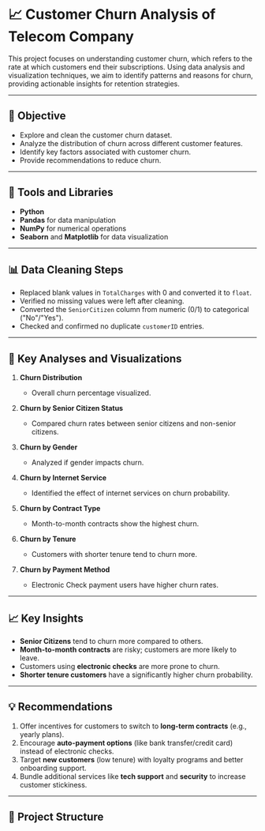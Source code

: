 # 📈 Customer Churn Analysis of Telecom Company

This project focuses on understanding customer churn, which refers to the rate at which customers end their subscriptions. Using data analysis and visualization techniques, we aim to identify patterns and reasons for churn, providing actionable insights for retention strategies.

---

## 🎯 Objective

- Explore and clean the customer churn dataset.
- Analyze the distribution of churn across different customer features.
- Identify key factors associated with customer churn.
- Provide recommendations to reduce churn.

---

## 🧰 Tools and Libraries

- **Python**
- **Pandas** for data manipulation
- **NumPy** for numerical operations
- **Seaborn** and **Matplotlib** for data visualization

---

## 📊 Data Cleaning Steps

- Replaced blank values in `TotalCharges` with 0 and converted it to `float`.
- Verified no missing values were left after cleaning.
- Converted the `SeniorCitizen` column from numeric (0/1) to categorical ("No"/"Yes").
- Checked and confirmed no duplicate `customerID` entries.

---

## 🔎 Key Analyses and Visualizations

1. **Churn Distribution**
   - Overall churn percentage visualized.

2. **Churn by Senior Citizen Status**
   - Compared churn rates between senior citizens and non-senior citizens.

3. **Churn by Gender**
   - Analyzed if gender impacts churn.

4. **Churn by Internet Service**
   - Identified the effect of internet services on churn probability.

5. **Churn by Contract Type**
   - Month-to-month contracts show the highest churn.

6. **Churn by Tenure**
   - Customers with shorter tenure tend to churn more.

7. **Churn by Payment Method**
   - Electronic Check payment users have higher churn rates.

---

## 📈 Key Insights

- **Senior Citizens** tend to churn more compared to others.
- **Month-to-month contracts** are risky; customers are more likely to leave.
- Customers using **electronic checks** are more prone to churn.
- **Shorter tenure customers** have a significantly higher churn probability.

---

## 💡 Recommendations

1. Offer incentives for customers to switch to **long-term contracts** (e.g., yearly plans).
2. Encourage **auto-payment options** (like bank transfer/credit card) instead of electronic checks.
3. Target **new customers** (low tenure) with loyalty programs and better onboarding support.
4. Bundle additional services like **tech support** and **security** to increase customer stickiness.

---

## 📂 Project Structure

